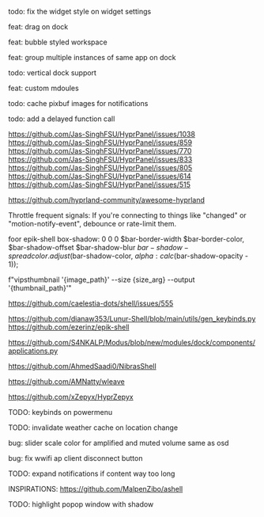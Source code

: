 
todo: fix the widget style on widget settings

feat: drag on dock

feat: bubble styled workspace

feat: group multiple instances of same app on dock

todo: vertical dock support

feat: custom mdoules

todo: cache pixbuf images for notifications

todo: add a delayed function call

https://github.com/Jas-SinghFSU/HyprPanel/issues/1038
https://github.com/Jas-SinghFSU/HyprPanel/issues/859
https://github.com/Jas-SinghFSU/HyprPanel/issues/770
https://github.com/Jas-SinghFSU/HyprPanel/issues/833
https://github.com/Jas-SinghFSU/HyprPanel/issues/805
https://github.com/Jas-SinghFSU/HyprPanel/issues/614
https://github.com/Jas-SinghFSU/HyprPanel/issues/515


https://github.com/hyprland-community/awesome-hyprland


Throttle frequent signals: If you're connecting to things like "changed" or "motion-notify-event", debounce or rate-limit them.

foor epik-shell
  box-shadow:
    0 0 0 $bar-border-width $bar-border-color,
    $bar-shadow-offset $bar-shadow-blur $bar-shadow-spread
      color.adjust($bar-shadow-color, $alpha: calc($bar-shadow-opacity - 1));


   f"vipsthumbnail '{image_path}' --size {size_arg} --output '{thumbnail_path}'"

https://github.com/caelestia-dots/shell/issues/555

https://github.com/dianaw353/Lunur-Shell/blob/main/utils/gen_keybinds.py
https://github.com/ezerinz/epik-shell

https://github.com/S4NKALP/Modus/blob/new/modules/dock/components/applications.py

https://github.com/AhmedSaadi0/NibrasShell

https://github.com/AMNatty/wleave

https://github.com/xZepyx/HyprZepyx

TODO: keybinds on powermenu

TODO: invalidate weather cache on location change


bug: slider scale color for amplified and muted volume same as osd


bug: fix wwifi ap client disconnect button

TODO: expand notifications if content way too long



INSPIRATIONS:
https://github.com/MalpenZibo/ashell


TODO: highlight popop window with shadow
